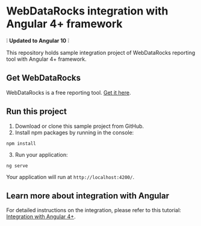 # WebDataRocks integration with Angular 4+ framework

:grey_exclamation: **Updated to Angular 10** :grey_exclamation:

This repository holds sample integration project of WebDataRocks reporting tool with Angular 4+ framework.

## Get WebDataRocks

WebDataRocks is a free reporting tool. [Get it here](https://www.webdatarocks.com/get-webdatarocks/).

## Run this project

1. Download or clone this sample project from GitHub.
2. Install npm packages by running in the console:
```
npm install
```
3. Run your application:
```
ng serve
```
Your application will run at `http://localhost:4200/`.

## Learn more about integration with Angular

For detailed instructions on the integration, please refer to this tutorial: [Integration with Angular 4+](https://www.webdatarocks.com/doc/integration-with-angular/).
